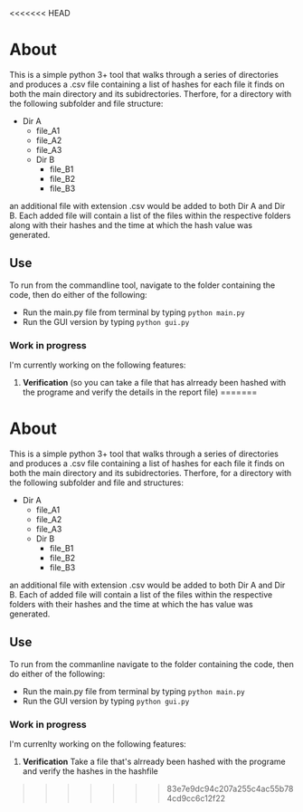 <<<<<<< HEAD
# About

This is a simple python 3+ tool that walks through a series of directories and produces a .csv file containing a list of hashes for each file it finds on both the main directory and its subidrectories. 
Therfore, for a directory with the following subfolder and file structure:
- Dir A
  - file_A1
  - file_A2
  - file_A3
  - Dir B
    - file_B1
    - file_B2
    - file_B3

an additional file with extension .csv would be added to both Dir A and Dir B. Each added file will contain a list of the files within the respective folders along with their hashes and the time at which the hash value was generated.
 

## Use
To run from the commandline tool, navigate to the folder containing the code, then do either of the following:
 - Run the main.py file from terminal by typing `python main.py`
 - Run the GUI version by typing `python gui.py`

### Work in progress
I'm currently working on the following features:
1. **Verification** (so you can take a file that has alrready been hashed with the programe and verify the details in the report file)
=======
# About

This is a simple python 3+ tool that walks through a series of directories and produces a .csv file containing a list of hashes for each file it finds on both the main directory and its subidrectories. 
Therfore, for a directory with the following subfolder and file and structures:
- Dir A
  - file_A1
  - file_A2
  - file_A3
  - Dir B
    - file_B1
    - file_B2
    - file_B3

an additional file with extension .csv would be added to both Dir A and Dir B. Each of added file will contain a list of the files within the respective folders with their hashes and the time at which the has value was generated.
 

## Use
To run from the commanline navigate to the folder containing the code, then do either of the following:
 - Run the main.py file from terminal by typing `python main.py`
 - Run the GUI version by typing `python gui.py`

### Work in progress
I'm currenlty working on the following features:
1. **Verification** Take a file that's alrready been hashed with the programe and verify the hashes in the hashfile
>>>>>>> 83e7e9dc94c207a255c4ac55b784cd9cc6c12f22
